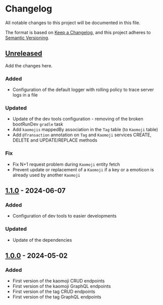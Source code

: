 # Changelog

All notable changes to this project will be documented in this file.

The format is based on [Keep a Changelog](https://keepachangelog.com/en/1.1.0/),
and this project adheres to [Semantic Versioning](https://semver.org/spec/v2.0.0.html).

## [Unreleased]

Add the changes here.

### Added

- Configuration of the default logger with rolling policy to trace server logs in a file

### Updated

- Update of the dev tools configuration - removing of the broken bootRunDev `gradle` task
- Add `kaomojis` mappedBy association in the `Tag` table (to `Kaomoji` table)
- Add `@Transaction` annotation on `Tag` and `Kaomoji` services CREATE, DELETE and UPDATE/REPLACE methods

### Fix

- Fix N+1 request problem during `Kaomoji` entity fetch
- Prevent update or replacement of a `Kaomoji` if a key or a emoticon is already used by another `Kaomoji`

## [1.1.0] - 2024-06-07

### Added

- Configuration of dev tools to easier developments

### Updated

- Update of the dependencies

## [1.0.0] - 2024-05-02

### Added

- First version of the kaomoji CRUD endpoints
- First version of the kaomoji GraphQL endpoints
- First version of the tag CRUD endpoints
- First version of the tag GraphQL endpoints

[unreleased]: https://github.com/ablandel/another-kaomoji/compare/1.1.0..main

[1.1.0]: https://github.com/ablandel/another-kaomoji/compare/1.0.0..1.1.0

[1.0.0]: https://github.com/ablandel/another-kaomoji/tree/1.0.0

